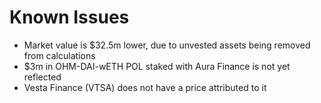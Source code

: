 # Known Issues

- Market value is $32.5m lower, due to unvested assets being removed from calculations
- $3m in OHM-DAI-wETH POL staked with Aura Finance is not yet reflected
- Vesta Finance (VTSA) does not have a price attributed to it
